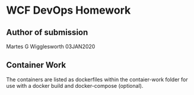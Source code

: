 # WCF DevOps Homework

## Author of submission

Martes G Wigglesworth
03JAN2020

## Container Work
The containers are listed as dockerfiles within the contaier-work folder for use with a docker build and docker-compose (optional).

